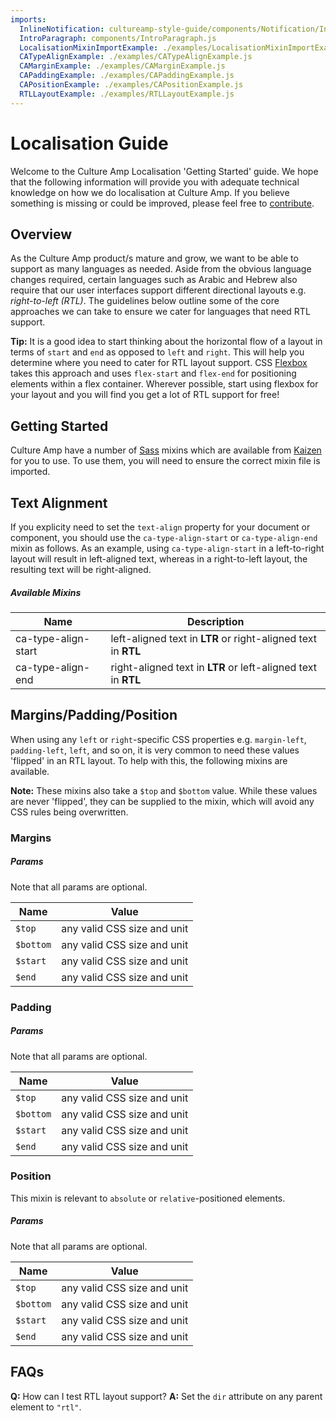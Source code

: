 ```yaml
---
imports:
  InlineNotification: cultureamp-style-guide/components/Notification/InlineNotification.js
  IntroParagraph: components/IntroParagraph.js
  LocalisationMixinImportExample: ./examples/LocalisationMixinImportExample.js
  CATypeAlignExample: ./examples/CATypeAlignExample.js
  CAMarginExample: ./examples/CAMarginExample.js
  CAPaddingExample: ./examples/CAPaddingExample.js
  CAPositionExample: ./examples/CAPositionExample.js
  RTLLayoutExample: ./examples/RTLLayoutExample.js
---
```


# Localisation Guide

<IntroParagraph>

Welcome to the Culture Amp Localisation 'Getting Started' guide. We hope that the following information will provide you with adequate technical knowledge on how we do localisation at Culture Amp. If you believe something is missing or could be improved, please feel free to [contribute](https://github.com/cultureamp/cultureamp-style-guide).

</IntroParagraph>

## Overview

As the Culture Amp product/s mature and grow, we want to be able to support as many languages as needed. Aside from the obvious language changes required, certain languages such as Arabic and Hebrew also require that our user interfaces support different directional layouts e.g. _right-to-left (RTL)_. The guidelines below outline some of the core approaches we can take to ensure we cater for languages that need RTL support.

<InlineNotification persistent={true} type="affirmative">**Tip:** It is a good idea to start thinking about the horizontal flow of a layout in terms of `start` and `end` as opposed to `left` and `right`. This will help you determine where you need to cater for RTL layout support. CSS [Flexbox](https://developer.mozilla.org/en-US/docs/Web/CSS/CSS_Flexible_Box_Layout/Basic_Concepts_of_Flexbox) takes this approach and uses `flex-start` and `flex-end` for positioning elements within a flex container. Wherever possible, start using flexbox for your layout and you will find you get a lot of RTL support for free!</InlineNotification>

## Getting Started

Culture Amp have a number of [Sass](https://sass-lang.com/) mixins which are available from [Kaizen](https://github.com/cultureamp/cultureamp-style-guide) for you to use. To use them, you will need to ensure the correct mixin file is imported.

<LocalisationMixinImportExample />

## Text Alignment

If you explicity need to set the `text-align` property for your document or component, you should use the `ca-type-align-start` or `ca-type-align-end` mixin as follows. As an example, using `ca-type-align-start` in a left-to-right layout will result in left-aligned text, whereas in a right-to-left layout, the resulting text will be right-aligned.

<CATypeAlignExample />

##### Available Mixins

| Name                | Description                                                   |
| ------------------- | ------------------------------------------------------------- |
| ca-type-align-start | left-aligned text in **LTR** or right-aligned text in **RTL** |
| ca-type-align-end   | right-aligned text in **LTR** or left-aligned text in **RTL** |

## Margins/Padding/Position

When using any `left` or `right`-specific CSS properties e.g. `margin-left`, `padding-left`, `left`, and so on, it is very common to need these values 'flipped' in an RTL layout. To help with this, the following mixins are available.

<InlineNotification persistent={true} type="informative">**Note:** These mixins also take a `$top` and `$bottom` value. While these values are never 'flipped', they can be supplied to the mixin, which will avoid any CSS rules being overwritten.</InlineNotification>

### Margins

<CAMarginExample />

##### Params

Note that all params are optional.

| Name      | Value                       |
| --------- | --------------------------- |
| `$top`    | any valid CSS size and unit |
| `$bottom` | any valid CSS size and unit |
| `$start`  | any valid CSS size and unit |
| `$end`    | any valid CSS size and unit |

### Padding

<CAPaddingExample />

##### Params

Note that all params are optional.

| Name      | Value                       |
| --------- | --------------------------- |
| `$top`    | any valid CSS size and unit |
| `$bottom` | any valid CSS size and unit |
| `$start`  | any valid CSS size and unit |
| `$end`    | any valid CSS size and unit |

### Position

This mixin is relevant to `absolute` or `relative`-positioned elements.

<CAPositionExample />

##### Params

Note that all params are optional.

| Name      | Value                       |
| --------- | --------------------------- |
| `$top`    | any valid CSS size and unit |
| `$bottom` | any valid CSS size and unit |
| `$start`  | any valid CSS size and unit |
| `$end`    | any valid CSS size and unit |

## FAQs

**Q:** How can I test RTL layout support?
**A:** Set the `dir` attribute on any parent element to `"rtl"`.

<RTLLayoutExample />
